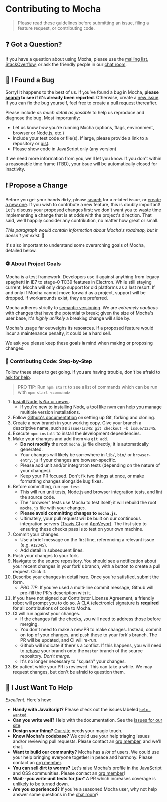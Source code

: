 # Contributing to Mocha

> Please read these guidelines before submitting an issue, filing a feature request, or contributing code.

## :question: Got a Question?

If you have a question about using Mocha, please use the [mailing list](https://groups.google.com/group/mochajs), [StackOverflow](https://stackoverflow.com), or ask the friendly people in our [chat room](https://gitter.im/mochajs/mocha).

## :bug: I Found a Bug

Sorry!  It happens to the best of us.  If you've found a bug in Mocha, **please [search](https://github.com/mochajs/mocha/issues/) to see if it's already been reported**.  Otherwise, create a [new issue](https://github.com/mochajs/mocha/issues/new).  If you can fix the bug yourself, feel free to create a [pull request](#propose-a-change) thereafter.

Please include *as much detail as possible* to help us reproduce and diagnose the bug.  Most importantly:

- Let us know *how* you're running Mocha (options, flags, environment, browser or Node.js, etc.)
- Include your test code or file(s).  If large, please provide a link to a repository or [gist](https://gist.github.com).
- Please show code in JavaScript only (any version)

If we need more information from you, we'll let you know.  If you don't within a reasonable time frame (TBD), your issue will be automatically closed for inactivity.

## :exclamation: Propose a Change

Before you get your hands dirty, please [search](https://github.com/mochajs/mocha/issues/) for a related issue, or [create a new one](https://github.com/mochajs/mocha/issues/new).  If you wish to contribute a new feature, this is doubly important!  Let's discuss your proposed changes first; we don't want you to waste time implementing a change that is at odds with the project's direction.  That said, we'll happily consider any contribution, no matter how great or small.

*This paragraph would contain information about Mocha's roadmap, but it doesn't yet exist.* :poop:

It's also important to understand some overarching goals of Mocha, detailed below.

### :soccer: About Project Goals

Mocha is a test framework.  Developers use it against anything from legacy spaghetti in IE7 to stage-0 TC39 features in Electron.  While still staying current, Mocha will only drop support for old platforms as a last resort.  If and only if Mocha cannot move forward as a project, support will be dropped.  If workarounds exist, they are preferred.

Mocha adheres strictly to [semantic versioning](https://semver.org).  We are *extremely cautious* with changes that have the potential to break; given the size of Mocha's user base, it's *highly unlikely* a breaking change will slide by.

Mocha's usage far outweighs its resources.  If a proposed feature would incur a maintenance penalty, it could be a hard sell.

We ask you please keep these goals in mind when making or proposing changes.

### :shoe: Contributing Code: Step-by-Step

Follow these steps to get going.  If you are having trouble, don't be afraid to [ask for help](#got-a-question).

> PRO TIP: Run `npm start` to see a list of commands which can be run with `npm start <command>`

1. [Install Node.js 6.x or newer](https://nodejs.org/en/download/).
    - If you're new to installing Node, a tool like [nvm](https://github.com/creationix/nvm#install-script) can help you manage multiple version installations.
1. Follow [Github's documentation](https://help.github.com/articles/fork-a-repo/) on setting up Git, forking and cloning.
1. Create a new branch in your working copy.  Give your branch a descriptive name, such as `issue/12345`: `git checkout -b issue/12345`.
1. Execute `npm install` to install the development dependencies.
1. Make your changes and add them via `git add`.
    - **Do not modify** the root `mocha.js` file directly; it is automatically generated.
    - Your changes will likely be somewhere in `lib/`, `bin/` or `browser-entry.js` if your changes are browser-specific.
    - Please add unit and/or integration tests (depending on the nature of your changes).
    - Keep your PR focused.  Don't fix two things at once, or make formatting changes alongside bug fixes.
1. Before committing, run `npm test`.
    - This will run unit tests, Node.js and browser integration tests, and lint the source code.
    - The "browser" tests use Mocha to test itself; it will rebuild the root `mocha.js` file with your changes.
    - **Please avoid committing changes to `mocha.js`**.
    - Ultimately, your pull request will be built on our continuous integration servers ([Travis CI](https://travis-ci.org/mochajs/mocha) and [AppVeyor](https://ci.appveyor.com/project/boneskull/mocha)).  The first step to ensuring these checks pass is to test on your own machine.
1. Commit your changes.
    - Use a brief message on the first line, referencing a relevant issue (e.g. `#12345`).
    - Add detail in subsequent lines.
1. Push your changes to your fork.
1. Navigate to the source repository.  You should see a notification about your recent changes in your fork's branch, with a button to create a pull request.  Click it.
1. Describe your changes in detail here.  Once you're satisfied, submit the form.
    - *PRO TIP*: If you've used a multi-line commit message, Github will pre-fill the PR's description with it.
1. If you have not signed our Contributor License Agreement, a friendly robot will prompt you to do so.  A [CLA](https://cla.js.foundation/mochajs/mocha) (electronic) signature is **required** for all contributions of code to Mocha.
1. CI will run against your changes.
    - If the changes fail the checks, you will need to address those before merging.
    - You don't need to make a new PR to make changes.  Instead, commit on top of your changes, and push these to your fork's branch.  The PR will be updated, and CI will re-run.
    - Github will indicate if there's a conflict.  If this happens, you will need to [rebase](https://help.github.com/articles/about-git-rebase/) your branch onto the `master` branch of the source repository.  *Don't merge.*
    - It's no longer necessary to "squash" your changes.
1. Be patient while your PR is reviewed. This can take a while. We may request changes, but don't be afraid to question them.

## :angel: I Just Want To Help

*Excellent.*  Here's how:

- **Handy with JavaScript?**  Please check out the issues labeled [`help-wanted`](https://github.com/mochajs/mocha/issues?q=is%3Aopen+is%3Aissue+label%3A%22help+wanted%22).
- **Can you write well?**  Help with the documentation.  See the [issues for our site](https://github.com/mochajs/mocha/issues?q=is%3Aopen+is%3Aissue+label%3Adocumentation).
- **Design your thing?**  [Our site](https://github.com/mochajs/mocha/tree/master/docs) needs your magic touch.
- **Know Mocha's codebase?**  We could use your help triaging issues and/or reviewing pull requests.  Please contact an [org member](https://github.com/orgs/mochajs/people), and we'll chat.
- **Want to build our community?**  Mocha has a *lot* of users.  We could use your help bringing everyone together in peace and harmony.  Please contact an [org member](https://github.com/mochajs/people).
- **You can sell dirt to worms?**  Let's raise Mocha's profile in the JavaScript and OSS communities.  Please contact an [org member](https://github.com/orgs/mochajs/people)!
- **Wait--you write unit tests for *fun*?**  A PR which increases coverage is unlikely to be turned down.
- **Are you experienced?**  If you're a seasoned Mocha user, why not help answer some questions in the [chat room](https://gitter.im/mochajs/mocha)?
